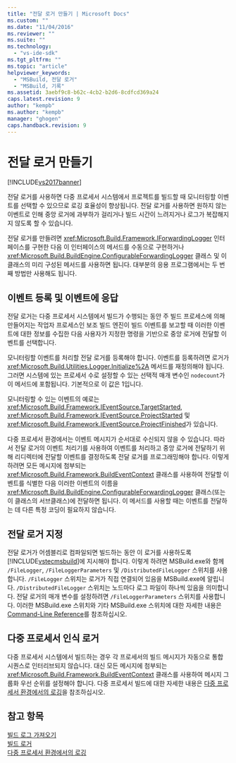 ```yaml
---
title: "전달 로거 만들기 | Microsoft Docs"
ms.custom: ""
ms.date: "11/04/2016"
ms.reviewer: ""
ms.suite: ""
ms.technology: 
  - "vs-ide-sdk"
ms.tgt_pltfrm: ""
ms.topic: "article"
helpviewer_keywords: 
  - "MSBuild, 전달 로거"
  - "MSBuild, 기록"
ms.assetid: 3aebf9c8-b62c-4cb2-b2d6-8cdfcd369a24
caps.latest.revision: 9
author: "kempb"
ms.author: "kempb"
manager: "ghogen"
caps.handback.revision: 9
---
```

# 전달 로거 만들기
[!INCLUDE[vs2017banner](../code-quality/includes/vs2017banner.md)]

전달 로거를 사용하면 다중 프로세서 시스템에서 프로젝트를 빌드할 때 모니터링할 이벤트를 선택할 수 있으므로 로깅 효율성이 향상됩니다.  전달 로거를 사용하면 원하지 않는 이벤트로 인해 중앙 로거에 과부하가 걸리거나 빌드 시간이 느려지거나 로그가 복잡해지지 않도록 할 수 있습니다.  
  
 전달 로거를 만들려면 <xref:Microsoft.Build.Framework.IForwardingLogger> 인터페이스를 구현한 다음 이 인터페이스의 메서드를 수동으로 구현하거나 <xref:Microsoft.Build.BuildEngine.ConfigurableForwardingLogger> 클래스 및 이 클래스의 미리 구성된 메서드를 사용하면 됩니다.  대부분의 응용 프로그램에서는 두 번째 방법만 사용해도 됩니다.  
  
## 이벤트 등록 및 이벤트에 응답  
 전달 로거는 다중 프로세서 시스템에서 빌드가 수행되는 동안 주 빌드 프로세스에 의해 만들어지는 작업자 프로세스인 보조 빌드 엔진이 빌드 이벤트를 보고할 때 이러한 이벤트에 대한 정보를 수집한 다음  사용자가 지정한 명령을 기반으로 중앙 로거에 전달할 이벤트를 선택합니다.  
  
 모니터링할 이벤트를 처리할 전달 로거를 등록해야 합니다.  이벤트를 등록하려면 로거가 <xref:Microsoft.Build.Utilities.Logger.Initialize%2A> 메서드를 재정의해야 됩니다.  그러면 시스템에 있는 프로세서 수로 설정할 수 있는 선택적 매개 변수인 `nodecount`가 이 메서드에 포함됩니다.  기본적으로 이 값은 1입니다.  
  
 모니터링할 수 있는 이벤트의 예로는 <xref:Microsoft.Build.Framework.IEventSource.TargetStarted>, <xref:Microsoft.Build.Framework.IEventSource.ProjectStarted> 및 <xref:Microsoft.Build.Framework.IEventSource.ProjectFinished>가 있습니다.  
  
 다중 프로세서 환경에서는 이벤트 메시지가 순서대로 수신되지 않을 수 있습니다.  따라서 전달 로거의 이벤트 처리기를 사용하여 이벤트를 처리하고 중앙 로거에 전달하기 위해 리디렉터에 전달할 이벤트를 결정하도록 전달 로거를 프로그래밍해야 합니다.  이렇게 하려면 모든 메시지에 첨부되는 <xref:Microsoft.Build.Framework.BuildEventContext> 클래스를 사용하여 전달할 이벤트를 식별한 다음 이러한 이벤트의 이름을 <xref:Microsoft.Build.BuildEngine.ConfigurableForwardingLogger> 클래스\(또는 이 클래스의 서브클래스\)에 전달하면 됩니다.  이 메서드를 사용할 때는 이벤트를 전달하는 데 다른 특정 코딩이 필요하지 않습니다.  
  
## 전달 로거 지정  
 전달 로거가 어셈블리로 컴파일되면 빌드하는 동안 이 로거를 사용하도록 [!INCLUDE[vstecmsbuild](../extensibility/internals/includes/vstecmsbuild_md.md)]에 지시해야 합니다.  이렇게 하려면 MSBuild.exe와 함께 `/FileLogger`, `/FileLoggerParameters` 및 `/DistributedFileLogger` 스위치를 사용합니다.  `/FileLogger` 스위치는 로거가 직접 연결되어 있음을 MSBuild.exe에 알립니다. `/DistributedFileLogger` 스위치는 노드마다 로그 파일이 하나씩 있음을 의미합니다.  전달 로거의 매개 변수를 설정하려면 `/FileLoggerParameters` 스위치를 사용합니다.  이러한 MSBuild.exe 스위치와 기타 MSBuild.exe 스위치에 대한 자세한 내용은 [Command\-Line Reference](../msbuild/msbuild-command-line-reference.md)를 참조하십시오.  
  
## 다중 프로세서 인식 로거  
 다중 프로세서 시스템에서 빌드하는 경우 각 프로세서의 빌드 메시지가 자동으로 통합 시퀀스로 인터리브되지 않습니다.  대신 모든 메시지에 첨부되는 <xref:Microsoft.Build.Framework.BuildEventContext> 클래스를 사용하여 메시지 그룹화 우선 순위를 설정해야 합니다.  다중 프로세서 빌드에 대한 자세한 내용은 [다중 프로세서 환경에서의 로깅](../msbuild/logging-in-a-multi-processor-environment.md)을 참조하십시오.  
  
## 참고 항목  
 [빌드 로그 가져오기](../msbuild/obtaining-build-logs-with-msbuild.md)   
 [빌드 로거](../msbuild/build-loggers.md)   
 [다중 프로세서 환경에서의 로깅](../msbuild/logging-in-a-multi-processor-environment.md)